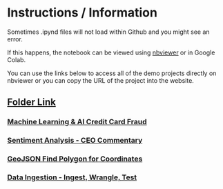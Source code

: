 # Instructions / Information

Sometimes .ipynd files will not load within Github and you might see an error.

If this happens, the notebook can be viewed using [nbviewer](https://nbviewer.org) or in Google Colab.

You can use the links below to access all of the demo projects directly on nbviewer or you can copy the URL of the project into the website.

## [Folder Link](https://nbviewer.org/github/MRAJWANI/portfolio/tree/main/demo_projects/)

### [Machine Learning & AI Credit Card Fraud](https://nbviewer.org/github/MRAJWANI/portfolio/blob/main/demo_projects/Machine_Learning_%26_AI_Credit_Card_Fraud.ipynb)
### [Sentiment Analysis - CEO Commentary](https://nbviewer.org/github/MRAJWANI/portfolio/blob/main/demo_projects/Sentiment_Analysis_Financial_Statement.ipynb)
### [GeoJSON Find Polygon for Coordinates](https://nbviewer.org/github/MRAJWANI/portfolio/blob/main/demo_projects/GeoJSON_Find_Polygon_for_Coordinates_.ipynb)
### [Data Ingestion - Ingest, Wrangle, Test](https://nbviewer.org/github/MRAJWANI/portfolio/blob/main/demo_projects/Data_Ingestion.ipynb)
